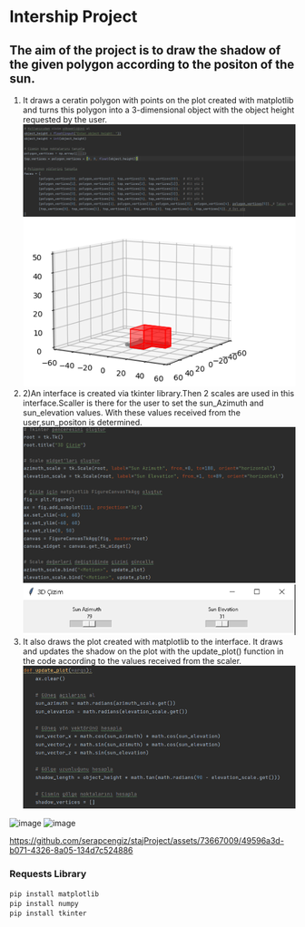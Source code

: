 # Intership Project

## The aim of the project is to draw the shadow of the given polygon according to the positon of the sun.
1) It draws a ceratin polygon with points on the plot created with matplotlib and turns this polygon into a 3-dimensional object with the object height requested by the user.
![1aciklama](files/1acıklama.png) ![1aciklamaresim](files/1resim.png)
2) 2)An interface is created via tkinter library.Then 2 scales are used in this interface.Scaller is there for the user to set the sun_Azimuth and sun_elevation values. With these values received from the user,sun_positon is determined.
![2aciklama](files/2aciklama.png) ![1aciklamaresim](files/2resim.png)
3) It also draws  the plot created with matplotlib to the interface. It draws and updates the shadow on the plot with the update_plot() function in the code according to the values received from the scaler.
![files/3aciklama](3aciklama.png)   

![image](https://github.com/serapcengiz/stajProject/assets/73667009/c6bd7d49-d7c3-4fa3-9178-9ea695a5f8bc)
![image](https://github.com/serapcengiz/stajProject/assets/73667009/7ff67843-91cd-4f5b-af86-29505fc05b0f)






https://github.com/serapcengiz/stajProject/assets/73667009/49596a3d-b071-4326-8a05-134d7c524886






### Requests Library
`pip install matplotlib`    
`pip install numpy`   
`pip install tkinter`  
